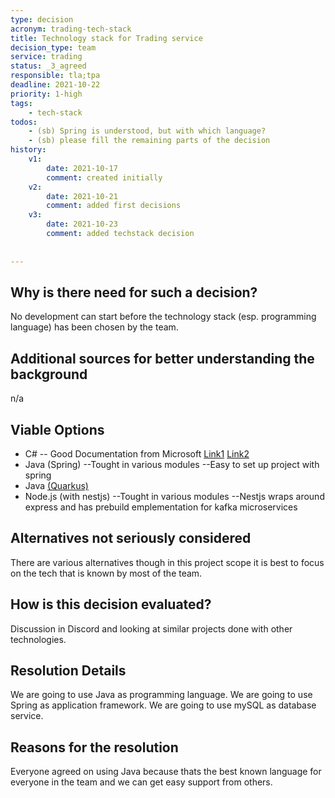 ```yaml
---
type: decision
acronym: trading-tech-stack
title: Technology stack for Trading service
decision_type: team
service: trading
status: _3_agreed
responsible: tla;tpa
deadline: 2021-10-22
priority: 1-high
tags: 
    - tech-stack
todos:
    - (sb) Spring is understood, but with which language?
    - (sb) please fill the remaining parts of the decision
history:
    v1:
        date: 2021-10-17
        comment: created initially
    v2: 
        date: 2021-10-21
        comment: added first decisions
    v3:
        date: 2021-10-23
        comment: added techstack decision
        
    
---
```


## Why is there need for such a decision?

No development can start before the technology stack (esp. programming language) has been chosen by the team.

## Additional sources for better understanding the background

n/a

## Viable Options

 - C#
 -- Good Documentation from Microsoft [Link1](https://docs.microsoft.com/de-de/dotnet/architecture/microservices/multi-container-microservice-net-applications/integration-event-based-microservice-communications) [Link2](https://docs.microsoft.com/de-de/azure/architecture/guide/architecture-styles/event-driven)
 - Java (Spring)
--Tought in various modules
--Easy to set up project with spring
 - Java [(Quarkus)](https://quarkus.io/guides/kafka)
 - Node.js (with nestjs)
 --Tought in various modules
 --Nestjs wraps around express and has prebuild emplementation for kafka microservices

## Alternatives not seriously considered
There are various alternatives though in this project scope it is best to focus on the tech that is known by most of the team. 

## How is this decision evaluated?

Discussion in Discord and looking at similar projects done with other technologies.
 
## Resolution Details

We are going to use Java as programming language.
We are going to use Spring as application framework.
We are going to use mySQL as database service.


## Reasons for the resolution
Everyone agreed on using Java because thats the best known language for everyone in the team and we can get easy support from others.
